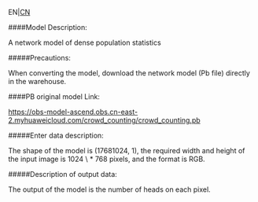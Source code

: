 EN|[CN](README.osc.md)

####Model Description:

A network model of dense population statistics


#####Precautions:

When converting the model, download the network model (Pb file) directly in the warehouse.

####PB original model Link:

https://obs-model-ascend.obs.cn-east-2.myhuaweicloud.com/crowd_counting/crowd_counting.pb


#####Enter data description:

The shape of the model is (17681024, 1), the required width and height of the input image is 1024 \ * 768 pixels, and the format is RGB.


#####Description of output data:

The output of the model is the number of heads on each pixel.
